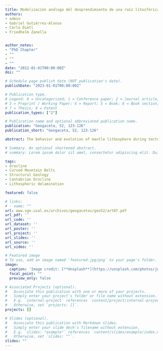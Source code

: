 ```yaml
---
title: Modelización análoga del desprendimiento de una raíz litosférica. ¿Puede un oroclinal producir el desprendimiento del manto litosférico?/Analogue modeling of detachment of a lithospheric root. Do oroclines trigger lithospheric detachment?
authors:
- admin
- Gabriel Gutiérrez-Alonso
- Carlo Dietl
- Friedhelm Zanella


author_notes:
- "PhD Chapter"
- ""
- ""
- ""
date: "2012-01-01T00:00:00Z"
doi: ""

# Schedule page publish date (NOT publication's date).
publishDate: "2023-01-01T00:00:00Z"

# Publication type.
# Legend: 0 = Uncategorized; 1 = Conference paper; 2 = Journal article;
# 3 = Preprint / Working Paper; 4 = Report; 5 = Book; 6 = Book section;
# 7 = Thesis; 8 = Patent
publication_types: ["2"]

# Publication name and optional abbreviated publication name.
publication: "Geogaceta, 52, 123-126"
publication_short: "Geogaceta, 52, 123-126"

abstract: The behavior and evolution of mantle lithosphere during tectonic events is not yet fully understood. In addition, while some processes, such as continental collision or subduction are better known, other features like orocline formation or lithospheric mantle removal are poorly understood. We report a series of analogue modeling experiments that study the influence of gravity in a lithospheric root.The preliminary results obtained in the experiments suggest that a thick mantle lithospheric root detach in a mechanism combining delamination and dripping. The obtained results are useful to understand the late stage process that thicken the lithosphere as it is interpreted to have happened in the Ibero Armorican Arc, Vrancea arc, Sierra Nevada or New Zealand.

# Summary. An optional shortened abstract.
# summary: Lorem ipsum dolor sit amet, consectetur adipiscing elit. Duis posuere tellus ac convallis placerat. Proin tincidunt magna sed ex sollicitudin condimentum.

tags:
- Orocline
- Curved Mountain Belts
- Structural Geology
- Cantabrian Orocline
- Lithospheric delamination

featured: false

# links:
# - name: ""
url: www.sge.usal.es/archivos/geogacetas/geo52/art07.pdf
url_pdf: ''
url_code: ''
url_dataset: ''
url_poster: ''
url_project: ''
url_slides: ''
url_source: ''
url_video: ''

# Featured image
# To use, add an image named `featured.jpg/png` to your page's folder. 
image:
  caption: 'Image credit: [**Unsplash**](https://unsplash.com/photos/jdD8gXaTZsc)'
  focal_point: ""
  preview_only: false

# Associated Projects (optional).
#   Associate this publication with one or more of your projects.
#   Simply enter your project's folder or file name without extension.
#   E.g. `internal-project` references `content/project/internal-project/index.md`.
#   Otherwise, set `projects: []`.
projects: []

# Slides (optional).
#   Associate this publication with Markdown slides.
#   Simply enter your slide deck's filename without extension.
#   E.g. `slides: "example"` references `content/slides/example/index.md`.
#   Otherwise, set `slides: ""`.
slides: ""
---
```

